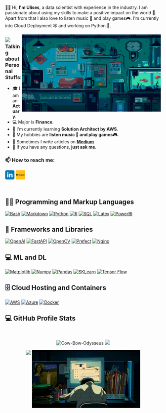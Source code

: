 <br>
<p>
🤘🏻 Hi, <strong>I'm Ulises</strong>, a data scientist with experience in the industry. I am passionate about using my skills to make a positive impact on the world 🚀. Apart from that I also love to listen music 🎵 and play games🎮. I'm currently into Cloud Deployment 🕸️ and working on Python 🐍.
</p>

<img align="right" alt="GIF" src="https://github.com/Cow-Bow-Odysseus/Cow-Bow-Odysseus/blob/main/gititems/images/room.gif" width="450px" height="250px" />

### <img src="https://media.giphy.com/media/VgCDAzcKvsR6OM0uWg/giphy.gif" width="40">Talking about Personal Stuffs:

- 🎓 I am an **Actuary**.
- 💻 Major is **Finance**.
- 🌱 I'm currently learning **Solution Architect by AWS**. 
- 🤔 My hobbies are **listen music 🎵 and play games🎮**.
- 📝 Sometimes I write articles on **[Medium](https://medium.com/@yulisesyet)**
- 💬 If you have any questions, **just ask me**.

<h3 align="left"> 📫 How to reach me:</h3>
<p align="left">
<a href="https://www.linkedin.com/in/ulisesgomezcortes/" target="blank"><img align="center" src="https://github.com/Cow-Bow-Odysseus/Cow-Bow-Odysseus/blob/main/gititems/images/linkedin.svg" alt="linkedin" height="30" width="30" /></a>
<a href="https://medium.com/@yulisesyet" target="blank"><img align="center" src="https://github.com/Cow-Bow-Odysseus/Cow-Bow-Odysseus/blob/main/gititems/images/medium.png" alt="medium" height="30" width="30" /></a>
</p>
<br>  

<h2>👨‍💻 Programming and Markup Languages</h2>

<p>
<a href="https://www.gnu.org/software/bash/"><img alt="Bash" src="https://img.shields.io/badge/GNU%20Bash-4EAA25?logo=gnubash&logoColor=fff&style=flat"></a>
<a href="https://www.markdownguide.org/"><img alt="Markdown" src="https://img.shields.io/badge/Markdown-000?logo=markdown&logoColor=fff&style=flat"></a>
<a href="https://www.python.org/"><img alt="Python" src="https://img.shields.io/badge/Python-ffd43b?logo=python&logoColor=306998&style=flat"></a>
<a href="https://posit.co/download/rstudio-desktop/"><img alt="R" src="https://img.shields.io/badge/Rstudio-3776AB?logo=rstudio&logoColor=fff&style=flat"></a>
<a href="#"><img alt="SQL" src="https://custom-icon-badges.demolab.com/badge/SQL-025E8C.svg?logo=database&logoColor=white"></a>
<a href=" "><img alt="Latex" src="https://img.shields.io/badge/latex-%23008080.svg?style=for-the-badge&logo=latex&logoColor=white&style=flat"></a>
 <a href=" "><img alt="PowerBI" src="https://img.shields.io/badge/power_bi-F2C811?style=for-the-badge&logo=powerbi&logoColor=black&style=flat"></a>
</p>

<h2>🧰 Frameworks and Libraries</h2>

<p>
<a href="https://openai.com/"><img alt="OpenAI" src="https://img.shields.io/badge/chatGPT-74aa9c?style=for-the-badge&logo=openai&logoColor=white&style=flat"></a>
<a href=" "><img alt="FastAPI" src="https://img.shields.io/badge/FastAPI-005571?style=for-the-badge&logo=fastapi&logoColor=white&style=flat"></a>
<a href=" "><img alt="OpenCV" src="https://img.shields.io/badge/opencv-%23white.svg?style=for-the-badge&logo=opencv&logoColor=white&style=flat"></a>
<a href=" "><img alt="Prefect" src="https://img.shields.io/badge/Prefect-%23ffffff.svg?style=for-the-badge&logo=prefect&logoColor=black&style=flat"></a>
 <a href=" "><img alt="Nginx" src="https://img.shields.io/badge/nginx-%23009639.svg?style=for-the-badge&logo=nginx&logoColor=white&style=flat"></a>
</p>

<h2>💻 ML and DL </h2>

<p>
<a href=" "><img alt="Matplotlib" src="https://img.shields.io/badge/Matplotlib-%23ffffff.svg?style=for-the-badge&logo=Matplotlib&logoColor=black&style=flat"></a>
<a href=" "><img alt="Numpy" src="https://img.shields.io/badge/numpy-%23013243.svg?style=for-the-badge&logo=numpy&logoColor=white&style=flat"></a>
<a href=" "><img alt="Pandas" src="https://img.shields.io/badge/pandas-%23150458.svg?style=for-the-badge&logo=pandas&logoColor=white&style=flat"></a>
<a href=" "><img alt="SKLearn" src="https://img.shields.io/badge/scikit--learn-%23F7931E.svg?style=for-the-badge&logo=scikit-learn&logoColor=white&style=flat"></a>
<a href=" "><img alt="Tensor Flow" src="https://img.shields.io/badge/TensorFlow-%23FF6F00.svg?style=for-the-badge&logo=TensorFlow&logoColor=white&style=flat"></a>
</p>

<h2>🗄️ Cloud Hosting and Containers</h2>

<p>
<a href=" "><img alt="AWS" src="https://img.shields.io/badge/AWS-%23FF9900.svg?style=for-the-badge&logo=amazon-aws&logoColor=white&style=flat"></a>
<a href=" "><img alt="Azure" src="https://img.shields.io/badge/azure-%230072C6.svg?style=for-the-badge&logo=microsoftazure&logoColor=white&style=flat"></a>
<a href=" "><img alt="Docker" src="https://img.shields.io/badge/docker-%230db7ed.svg?style=for-the-badge&logo=docker&logoColor=white&style=flat"></a>
</p>

<h2>💻 GitHub Profile Stats</h2>
<br />
<p align="center"><img width="45%" src="https://github-readme-streak-stats.herokuapp.com/?user=Cow-Bow-Odysseus&theme=gotham&show_icons=true" alt="Cow-Bow-Odysseus"/>

<img width="45%" src="https://github-readme-stats-ten-gilt.vercel.app/api?username=Cow-Bow-Odysseus&show_icons=true&theme=gotham"/>
</p>

<p align="center"><img  width="45%" src="https://github-readme-stats-ten-gilt.vercel.app/api/top-langs/?username=Cow-Bow-Odysseus&theme=gotham"/>
<img width="350px" align="top" src="https://github.com/Cow-Bow-Odysseus/Cow-Bow-Odysseus/blob/main/gititems/images/computer.gif" alt="Computer-boy" />

</p>

